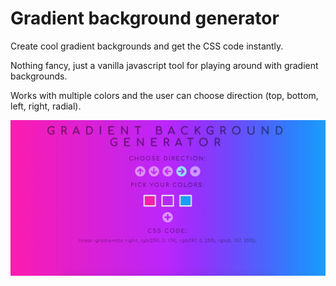 # Gradient background generator
Create cool gradient backgrounds and get the CSS code instantly.

Nothing fancy, just a vanilla javascript tool for playing around with gradient backgrounds.

Works with multiple colors and the user can choose direction (top, bottom, left, right, radial).

![](screenshot.png)
